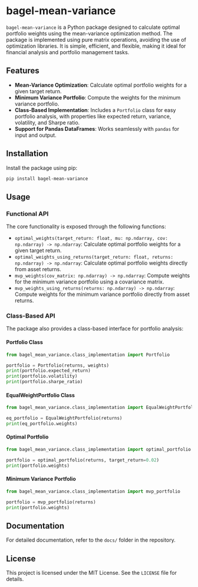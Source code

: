 # bagel-mean-variance

`bagel-mean-variance` is a Python package designed to calculate optimal portfolio weights using the mean-variance optimization method. The package is implemented using pure matrix operations, avoiding the use of optimization libraries. It is simple, efficient, and flexible, making it ideal for financial analysis and portfolio management tasks.

## Features

- **Mean-Variance Optimization**: Calculate optimal portfolio weights for a given target return.
- **Minimum Variance Portfolio**: Compute the weights for the minimum variance portfolio.
- **Class-Based Implementation**: Includes a `Portfolio` class for easy portfolio analysis, with properties like expected return, variance, volatility, and Sharpe ratio.
- **Support for Pandas DataFrames**: Works seamlessly with `pandas` for input and output.

## Installation

Install the package using pip:

```bash
pip install bagel-mean-variance
```

## Usage

### Functional API

The core functionality is exposed through the following functions:

- `optimal_weights(target_return: float, mu: np.ndarray, cov: np.ndarray) -> np.ndarray`: Calculate optimal portfolio weights for a given target return.
- `optimal_weights_using_returns(target_return: float, returns: np.ndarray) -> np.ndarray`: Calculate optimal portfolio weights directly from asset returns.
- `mvp_weights(cov_matrix: np.ndarray) -> np.ndarray`: Compute weights for the minimum variance portfolio using a covariance matrix.
- `mvp_weights_using_returns(returns: np.ndarray) -> np.ndarray`: Compute weights for the minimum variance portfolio directly from asset returns.

### Class-Based API

The package also provides a class-based interface for portfolio analysis:

#### Portfolio Class

```python
from bagel_mean_variance.class_implementation import Portfolio

portfolio = Portfolio(returns, weights)
print(portfolio.expected_return)
print(portfolio.volatility)
print(portfolio.sharpe_ratio)
```

#### EqualWeightPortfolio Class

```python
from bagel_mean_variance.class_implementation import EqualWeightPortfolio

eq_portfolio = EqualWeightPortfolio(returns)
print(eq_portfolio.weights)
```

#### Optimal Portfolio

```python
from bagel_mean_variance.class_implementation import optimal_portfolio

portfolio = optimal_portfolio(returns, target_return=0.02)
print(portfolio.weights)
```

#### Minimum Variance Portfolio

```python
from bagel_mean_variance.class_implementation import mvp_portfolio

portfolio = mvp_portfolio(returns)
print(portfolio.weights)
```

## Documentation

For detailed documentation, refer to the `docs/` folder in the repository.

## License

This project is licensed under the MIT License. See the `LICENSE` file for details.

